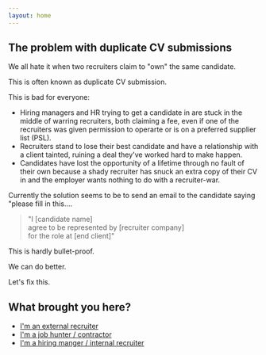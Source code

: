 ```yaml
---
layout: home
---
```


## The problem with duplicate CV submissions

We all hate it when two recruiters claim to "own" the same candidate.

This is often known as duplicate CV submission.

This is bad for everyone:

* Hiring managers and HR trying to get a candidate in are stuck in the middle of warring recruiters, both claiming a fee, even if one of the recruiters was given permission to operarte or is on a preferred supplier list (PSL).
* Recruiters stand to lose their best candidate and have a relationship with a client tainted, ruining a deal they've worked hard to make happen.
* Candidates have lost the opportunity of a lifetime through no fault of their own because a shady recruiter has snuck an extra copy of their CV in and the employer wants nothing to do with a recruiter-war.

Currently the solution seems to be to send an email to the candidate saying "please fill in this....

> "I [candidate name]  
> agree to be represented by [recruiter company]  
> for the role at [end client]"  

This is hardly bullet-proof.

We can do better.

Let's fix this.

## What brought you here?

* [I'm an external recruiter](recruiter/)
* [I'm a job hunter / contractor](candidate/)
* [I'm a hiring manger / internal recruiter](hiring/)
